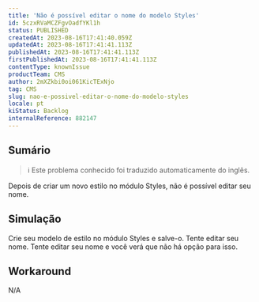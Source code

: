 ```yaml
---
title: 'Não é possível editar o nome do modelo Styles'
id: 5czxRVaMCZFgvOadfYKl1h
status: PUBLISHED
createdAt: 2023-08-16T17:41:40.059Z
updatedAt: 2023-08-16T17:41:41.113Z
publishedAt: 2023-08-16T17:41:41.113Z
firstPublishedAt: 2023-08-16T17:41:41.113Z
contentType: knownIssue
productTeam: CMS
author: 2mXZkbi0oi061KicTExNjo
tag: CMS
slug: nao-e-possivel-editar-o-nome-do-modelo-styles
locale: pt
kiStatus: Backlog
internalReference: 882147
---
```


## Sumário

>ℹ️ Este problema conhecido foi traduzido automaticamente do inglês.


Depois de criar um novo estilo no módulo Styles, não é possível editar seu nome.

## Simulação


Crie seu modelo de estilo no módulo Styles e salve-o. Tente editar seu nome. Tente editar seu nome e você verá que não há opção para isso.



## Workaround


N/A





